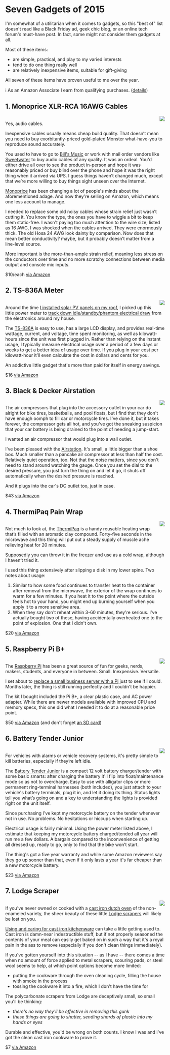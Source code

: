 <!-- title: Seven Gadgets of 2015 -->
<!-- categories: review -->
<!-- tags: gadgets,cables,audio,power -->
<!-- published: 2015-09-03T08:45:00-05:00 -->
<!-- updated: 2020-08-09T08:45:00-05:00 -->
<!-- summary: Seven simple, practical, and reasonably priced gadgets that have proven most useful. -->

# Seven Gadgets of 2015

I'm somewhat of a utilitarian when it comes to gadgets, so this "best of" list doesn't read like a Black Friday ad, geek chic blog, or an online tech forum's must-have post. In fact, some might not consider them gadgets at all.

Most of these items:

* are simple, practical, and play to my varied interests
* tend to do one thing really well
* are relatively inexpensive items, suitable for gift-giving

All seven of these items have proven useful to me over the year.

ℹ️ As an Amazon Associate I earn from qualifying purchases. ([details](/v2/affiliates.html))

## 1. Monoprice XLR-RCA 16AWG Cables

<a href="https://www.amazon.com/gp/product/B001VLW398/ref=as_li_tl?ie=UTF8&camp=1789&creative=390957&creativeASIN=B001VLW398&linkCode=as2&tag=v2mdc-20&linkId=3WPJGE3HJDWF6LRP"><img align="right" border="0" src="https://ws-na.amazon-adsystem.com/widgets/q?_encoding=UTF8&ASIN=B001VLW398&Format=_SL160_&ID=AsinImage&MarketPlace=US&ServiceVersion=20070822&WS=1&tag=v2mdc-20" ></a><img src="https://ir-na.amazon-adsystem.com/e/ir?t=v2mdc-20&l=as2&o=1&a=B001VLW398" width="1" height="1" border="0" alt="" style="border:none !important; margin:0px !important;" />

Yes, audio cables.

Inexpensive cables usually means cheap build quality. That doesn’t mean you need to buy exorbitantly-priced gold-plated Monster what-have-you to reproduce sound accurately.

You used to have to go to [Bill's Music](https://www.billsmusic.com/) or work with mail order vendors like [Sweetwater](https://www.sweetwater.com/) to buy audio cables of any quality. It was an ordeal. You'd either drive all over to see the product in-person and hope it was reasonably priced or buy blind over the phone and hope it was the right thing when it arrived via UPS. I guess things haven’t changed much, except that we’re more willing to buy things sight unseen over the Internet.

[Monoprice](https://www.monoprice.com/) has been changing a lot of people's minds about the aforementioned adage. And now they're selling on Amazon, which means one less account to manage.

I needed to replace some old noisy cables whose strain relief just wasn’t cutting it. You know the type, the ones you have to wiggle a bit to keep them static-free. I wasn't paying too much attention to the wire size; listed as 16 AWG, I was shocked when the cables arrived. They were enormously thick. The old Hosa 24 AWG look dainty by comparison. Now does that mean better conductivity? maybe, but it probably doesn’t matter from a line-level source.

More important is the more-than-ample strain relief, meaning less stress on the conductors over time and no more scratchy connections between media output and console mic inputs.

$10/each [via Amazon](https://www.amazon.com/dp/B001VLW398/?tag=v2mdc-20)

## 2. TS-836A Meter

<a href="https://www.amazon.com/gp/product/B00E945SJG/ref=as_li_tl?ie=UTF8&camp=1789&creative=390957&creativeASIN=B00E945SJG&linkCode=as2&tag=v2mdc-20&linkId=H6QMBVABBATIZGDT"><img align="right" border="0" src="https://ws-na.amazon-adsystem.com/widgets/q?_encoding=UTF8&ASIN=B00E945SJG&Format=_SL160_&ID=AsinImage&MarketPlace=US&ServiceVersion=20070822&WS=1&tag=v2mdc-20" ></a><img src="https://ir-na.amazon-adsystem.com/e/ir?t=v2mdc-20&l=as2&o=1&a=B00E945SJG" width="1" height="1" border="0" alt="" style="border:none !important; margin:0px !important;" />

Around the time [I installed solar PV panels on my roof](/v2/solar/), I picked up this little power meter to [track down idle/standby/phantom electrical draw](/v2/2015/01/27/standby-consumption.html) from the electronics around my house.

The [TS-836A](https://www.amazon.com/dp/B00E945SJG/?tag=v2mdc-20) is easy to use, has a large LCD display, and provides real-time wattage, current, and voltage, time spent monitoring, as well as kilowatt-hours since the unit was first plugged in. Rather than relying on the instant usage, I typically measure electrical usage over a period of a few days or weeks to get a better idea of usage over time. If you plug in your cost per kilowatt-hour it’ll even calculate the cost in dollars and cents for you.

An addictive little gadget that's more than paid for itself in energy savings.

$16 [via Amazon](https://www.amazon.com/dp/B00E945SJG/?tag=v2mdc-20)

## 3. Black & Decker Airstation

<a href="https://www.amazon.com/gp/product/B000IE0YIQ/ref=as_li_tl?ie=UTF8&camp=1789&creative=390957&creativeASIN=B000IE0YIQ&linkCode=as2&tag=v2mdc-20&linkId=JVBDJVCKQ3HX5PIN"><img align="right" border="0" src="https://ws-na.amazon-adsystem.com/widgets/q?_encoding=UTF8&ASIN=B000IE0YIQ&Format=_SL160_&ID=AsinImage&MarketPlace=US&ServiceVersion=20070822&WS=1&tag=v2mdc-20" ></a><img src="https://ir-na.amazon-adsystem.com/e/ir?t=v2mdc-20&l=as2&o=1&a=B000IE0YIQ" width="1" height="1" border="0" alt="" style="border:none !important; margin:0px !important;" />

The air compressors that plug into the accessory outlet in your car do alright for bike tires, basketballs, and pool floats, but I find that they don't have enough oomph to fill car or motorcycle tires. I've done it, but it takes forever, the compressor gets all hot, and you've got the sneaking suspicion that your car battery is being drained to the point of needing a jump-start.

I wanted an air compressor that would plug into a wall outlet.

I've been pleased with the [Airstation](https://www.amazon.com/dp/B000IE0YIQ/?tag=v2mdc-20). It's small, a little bigger than a shoe box. Much smaller than a pancake air compressor at less than half the cost. Relatively quiet operation, too. Not that the noise matters, since you don't need to stand around watching the gauge. Once you set the dial to the desired pressure, you just turn the thing on and let it go, it shuts off automatically when the desired pressure is reached.

And it plugs into the car's DC outlet too, just in case.

$43 [via Amazon](https://www.amazon.com/dp/B000IE0YIQ/?tag=v2mdc-20)

## 4. ThermiPaq Pain Wrap

<a href="https://www.amazon.com/gp/product/B0089YXOSY/ref=as_li_tl?ie=UTF8&camp=1789&creative=390957&creativeASIN=B0089YXOSY&linkCode=as2&tag=v2mdc-20&linkId=ZE4EZSEL2CKMTO75"><img align="right" border="0" src="https://ws-na.amazon-adsystem.com/widgets/q?_encoding=UTF8&ASIN=B0089YXOSY&Format=_SL160_&ID=AsinImage&MarketPlace=US&ServiceVersion=20070822&WS=1&tag=v2mdc-20" ></a><img src="https://ir-na.amazon-adsystem.com/e/ir?t=v2mdc-20&l=as2&o=1&a=B0089YXOSY" width="1" height="1" border="0" alt="" style="border:none !important; margin:0px !important;" />

Not much to look at, the [ThermiPaq](https://www.amazon.com/dp/B0089YXOSY/?tag=v2mdc-20) is a handy reusable heating wrap that’s filled with an aromatic clay compound. Forty-five seconds in the microwave and this thing will put out a steady supply of muscle ache relieving heat for 20 minutes.

Supposedly you can throw it in the freezer and use as a cold wrap, although I haven’t tried it.

I used this thing extensively after slipping a disk in my lower spine. Two notes about usage:

1. Similar to how some food continues to transfer heat to the container after removal from the microwave, the exterior of the wrap continues to warm for a few minutes. If you heat it to the point where the outside feels hot to your hand, you might end up burning yourself when you apply it to a more sensitive area.
2. When they say don't reheat within 3-60 minutes, they're serious. I've actually bought two of these, having accidentally overheated one to the point of explosion. One that I didn't own.

$20 [via Amazon](https://www.amazon.com/dp/B0089YXOSY/?tag=v2mdc-20)

## 5. Raspberry Pi B+

<a href="https://www.amazon.com/gp/product/B00TFV5QTA/ref=as_li_tl?ie=UTF8&camp=1789&creative=390957&creativeASIN=B00TFV5QTA&linkCode=as2&tag=v2mdc-20&linkId=FAG362T6P2NF7GE7"><img align="right" border="0" src="https://ws-na.amazon-adsystem.com/widgets/q?_encoding=UTF8&ASIN=B00TFV5QTA&Format=_SL160_&ID=AsinImage&MarketPlace=US&ServiceVersion=20070822&WS=1&tag=v2mdc-20" ></a><img src="https://ir-na.amazon-adsystem.com/e/ir?t=v2mdc-20&l=as2&o=1&a=B00TFV5QTA" width="1" height="1" border="0" alt="" style="border:none !important; margin:0px !important;" />

The [Raspberry Pi](https://www.raspberrypi.org/) has been a great source of fun for geeks, nerds, makers, students, and everyone in between. Small. Inexpensive. Versatile.

I set about to [replace a small business server with a Pi](/v2/2015/02/07/asterisk-on-pi.html) just to see if I could. Months later, the thing is still running perfectly and I couldn't be happier.

The kit I bought included the Pi B+, a clear plastic case, and AC power adapter. While there are newer models available with improved CPU and memory specs, this one did what I needed it to do at a reasonable price point.

$50 [via Amazon](https://www.amazon.com/dp/B00LAA91R2/?tag=v2mdc-20) (and don't forget [an SD card](https://www.amazon.com/dp/B010Q57T02/?tag=v2mdc-20))

## 6. Battery Tender Junior

<a href="https://www.amazon.com/gp/product/B000CITK8S/ref=as_li_tl?ie=UTF8&camp=1789&creative=390957&creativeASIN=B000CITK8S&linkCode=as2&tag=v2mdc-20&linkId=NGR2MXBYDG4ZGV2U"><img align="right" border="0" src="https://ws-na.amazon-adsystem.com/widgets/q?_encoding=UTF8&ASIN=B000CITK8S&Format=_SL160_&ID=AsinImage&MarketPlace=US&ServiceVersion=20070822&WS=1&tag=v2mdc-20" ></a><img src="https://ir-na.amazon-adsystem.com/e/ir?t=v2mdc-20&l=as2&o=1&a=B000CITK8S" width="1" height="1" border="0" alt="" style="border:none !important; margin:0px !important;" />

For vehicles with alarms or vehicle recovery systems, it's pretty simple to kill batteries, especially if they’re left idle.

The [Battery Tender Junior](https://www.amazon.com/dp/B000CITK8S/?tag=v2mdc-20) is a compact 12 volt battery charger/tender with some basic smarts: after charging the battery it'll flip into float/maintenance mode so as not to overcharge. Easy to use with alligator clips or more permanent ring-terminal harnesses (both included), you just attach to your vehicle's battery terminals, plug it in, and let it doing its thing. Status lights tell you what’s going on and a key to understanding the lights is provided right on the unit itself.

Since purchasing I've kept my motorcycle battery on the tender whenever not in use. No problems. No hesitations or hiccups when starting up.

Electrical usage is fairly minimal. Using the power meter listed above, I estimate that keeping my motorcycle battery charged/tended all year will run me a few dollars. A bargain compared to the inconvenience of getting all dressed up, ready to go, only to find that the bike won’t start.

The thing's got a five year warranty and while some Amazon reviewers say they go up sooner than that, even if it only lasts a year it's far cheaper than a new motorcycle battery.

$23 [via Amazon](https://www.amazon.com/dp/B000CITK8S/?tag=v2mdc-20)

## 7. Lodge Scraper

<a href="https://www.amazon.com/gp/product/B0039UU9UO/ref=as_li_tl?ie=UTF8&camp=1789&creative=390957&creativeASIN=B0039UU9UO&linkCode=as2&tag=v2mdc-20&linkId=NGMGC724TRZVTMMH"><img align="right" border="0" src="https://ws-na.amazon-adsystem.com/widgets/q?_encoding=UTF8&ASIN=B0039UU9UO&Format=_SL160_&ID=AsinImage&MarketPlace=US&ServiceVersion=20070822&WS=1&tag=v2mdc-20" ></a><img src="https://ir-na.amazon-adsystem.com/e/ir?t=v2mdc-20&l=as2&o=1&a=B0039UU9UO" width="1" height="1" border="0" alt="" style="border:none !important; margin:0px !important;" />

If you've never owned or cooked with a [cast iron dutch oven](https://www.amazon.com/dp/B000SOM5XS/?tag=v2mdc-20) of the non-enameled variety, the sheer beauty of these little [Lodge scrapers](https://www.amazon.com/dp/B0039UU9UO/?tag=v2mdc-20) will likely be lost on you.

[Using and caring for cast iron kitchenware](https://www.lodgecastiron.com/discover/cleaning-and-care/cast-iron/how-clean-cast-iron) can take a little getting used to. Cast iron is damn-near indestructible stuff, but if not properly seasoned the contents of your meal can easily get baked on in such a way that it's a royal pain in the ass to remove (especially if you don't clean things immediately).

If you've gotten yourself into this situation -- as I have -- there comes a time when no amount of force applied to metal scrapers, scouring pads, or steel wool seems to help, at which point options become more limited:

* putting the cookware through the oven cleaning cycle, filling the house with smoke in the process
* tossing the cookware it into a fire, which I don't have the time for

The polycarbonate scrapers from Lodge are deceptively small, so small you'll be thinking:

* *there's no way they'll be effective in removing this gunk*
* *these things are going to shatter, sending shards of plastic into my hands or eyes*

Durable and effective, you'd be wrong on both counts. I know I was and I've got the clean cast iron cookware to prove it.

$7 [via Amazon](https://www.amazon.com/dp/B0039UU9UO/?tag=v2mdc-20)
